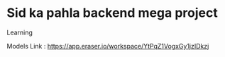 # Sid ka pahla backend mega project
Learning

Models Link : 
https://app.eraser.io/workspace/YtPqZ1VogxGy1jzIDkzj
